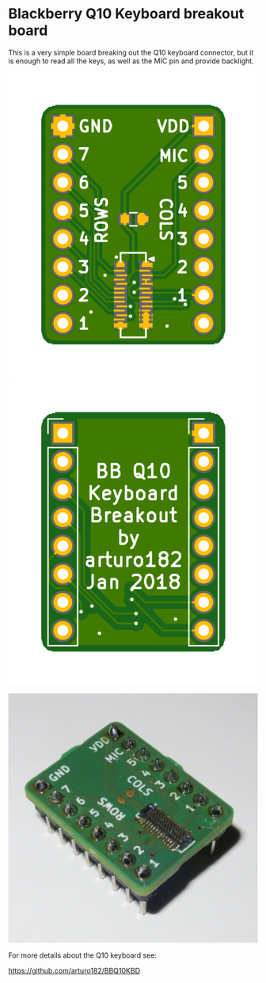# Blackberry Q10 Keyboard breakout board

This is a very simple board breaking out the Q10 keyboard connector, but it is enough to read all the keys, as well as the MIC pin and provide backlight.

![](./img/front.png) ![](./img/back.png)

 ![](./img/photo.jpg)

For more details about the Q10 keyboard see:

https://github.com/arturo182/BBQ10KBD